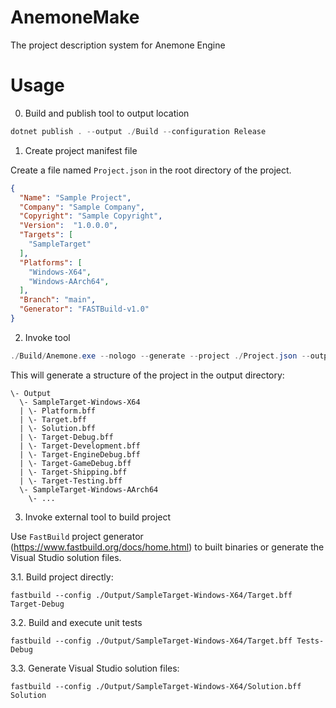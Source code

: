 # AnemoneMake

The project description system for Anemone Engine


# Usage

0. Build and publish tool to output location

```powershell
dotnet publish . --output ./Build --configuration Release
```

1. Create project manifest file

Create a file named `Project.json` in the root directory of the project.

```json
{
  "Name": "Sample Project",
  "Company": "Sample Company",
  "Copyright": "Sample Copyright",
  "Version":  "1.0.0.0",
  "Targets": [
    "SampleTarget"
  ],
  "Platforms": [
    "Windows-X64",
    "Windows-AArch64",
  ],
  "Branch": "main",
  "Generator": "FASTBuild-v1.0"
}
```

2. Invoke tool

```powershell
./Build/Anemone.exe --nologo --generate --project ./Project.json --output ./Output
```

This will generate a structure of the project in the output directory:


```
\- Output
  \- SampleTarget-Windows-X64
  | \- Platform.bff
  | \- Target.bff
  | \- Solution.bff
  | \- Target-Debug.bff
  | \- Target-Development.bff
  | \- Target-EngineDebug.bff
  | \- Target-GameDebug.bff
  | \- Target-Shipping.bff
  | \- Target-Testing.bff
  \- SampleTarget-Windows-AArch64
    \- ...
```

3. Invoke external tool to build project

Use `FastBuild` project generator (https://www.fastbuild.org/docs/home.html) to built binaries or generate the Visual Studio solution files.

3.1. Build project directly:

```
fastbuild --config ./Output/SampleTarget-Windows-X64/Target.bff Target-Debug
```

3.2. Build and execute unit tests

```
fastbuild --config ./Output/SampleTarget-Windows-X64/Target.bff Tests-Debug
```

3.3. Generate Visual Studio solution files:

```
fastbuild --config ./Output/SampleTarget-Windows-X64/Solution.bff Solution
```

